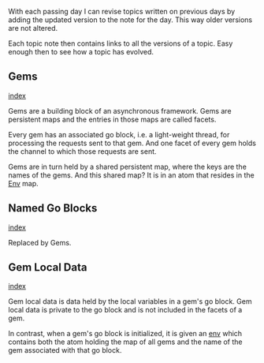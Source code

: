 With each passing day I can revise topics written on previous days by adding the updated version to the note for the day. This way older versions are not altered.

Each topic note then contains links to all the versions of a topic. Easy enough then to see how a topic has evolved.

## Gems
[index](../../Topics/Gems.md)

Gems are a building block of an asynchronous framework. Gems are persistent maps and the entries in those maps are called facets.

Every gem has an associated go block, i.e. a light-weight thread, for processing the requests sent to that gem. And one facet of every gem holds the channel to which those requests are sent.

Gems are in turn held by a shared persistent map, where the keys are the names of the gems. And this shared map? It is in an atom that resides in the [Env](../../Topics/Env.md) map.

## Named Go Blocks
[index](../../Dropped%20Topics/Named%20Go%20Blocks.md)

Replaced by Gems.

## Gem Local Data
[index](../../Topics/Gem%20Local%20Data.md)

Gem local data is data held by the local variables in a gem's go block. Gem local data is private to the go block and is not included in the facets of a gem.

In contrast, when a gem's go block is initialized, it is given an [env](../../Topics/Env.md) which contains both the atom holding the map of all gems and the name of the gem associated with that go block.
